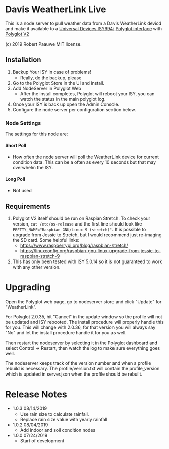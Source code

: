 
# Davis WeatherLink Live

This is a node server to pull weather data from a Davis WeatherLink devicd and make it available to a [Universal Devices ISY994i](https://www.universal-devices.com/residential/ISY) [Polyglot interface](http://www.universal-devices.com/developers/polyglot/docs/) with  [Polyglot V2](https://github.com/Einstein42/udi-polyglotv2)

(c) 2019 Robert Paauwe
MIT license.


## Installation

1. Backup Your ISY in case of problems!
   * Really, do the backup, please
2. Go to the Polyglot Store in the UI and install.
3. Add NodeServer in Polyglot Web
   * After the install completes, Polyglot will reboot your ISY, you can watch the status in the main polyglot log.
4. Once your ISY is back up open the Admin Console.
5. Configure the node server per configuration section below.

### Node Settings
The settings for this node are:

#### Short Poll
   * How often the node server will poll the WeatherLink device for current condition data.  This can be a often as every 10 seconds but that may overwhelm the ISY.
#### Long Poll
   * Not used


## Requirements

1. Polyglot V2 itself should be run on Raspian Stretch.
  To check your version, ```cat /etc/os-release``` and the first line should look like
  ```PRETTY_NAME="Raspbian GNU/Linux 9 (stretch)"```. It is possible to upgrade from Jessie to
  Stretch, but I would recommend just re-imaging the SD card.  Some helpful links:
   * https://www.raspberrypi.org/blog/raspbian-stretch/
   * https://linuxconfig.org/raspbian-gnu-linux-upgrade-from-jessie-to-raspbian-stretch-9
2. This has only been tested with ISY 5.0.14 so it is not guaranteed to work with any other version.

# Upgrading

Open the Polyglot web page, go to nodeserver store and click "Update" for "WeatherLink".

For Polyglot 2.0.35, hit "Cancel" in the update window so the profile will not be updated and ISY rebooted.  The install procedure will properly handle this for you.  This will change with 2.0.36, for that version you will always say "No" and let the install procedure handle it for you as well.

Then restart the nodeserver by selecting it in the Polyglot dashboard and select Control -> Restart, then watch the log to make sure everything goes well.

The nodeserver keeps track of the version number and when a profile rebuild is necessary.  The profile/version.txt will contain the profile_version which is updated in server.json when the profile should be rebuilt.

# Release Notes

- 1.0.3 08/14/2019
   - Use rain size to calculate rainfall.
   - Replace rain size value with yearly rainfall
- 1.0.2 08/04/2019
   - Add indoor and soil condition nodes
- 1.0.0 07/24/2019
   - Start of development
